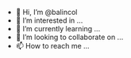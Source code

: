 - 👋 Hi, I’m @balincol
- 👀 I’m interested in ...
- 🌱 I’m currently learning ...
- 💞️ I’m looking to collaborate on ...
- 📫 How to reach me ...

<!---
balincol/balincol is a ✨ special ✨ repository because its `README.md` (this file) appears on your GitHub profile.
You can click the Preview link to take a look at your changes.
--->
